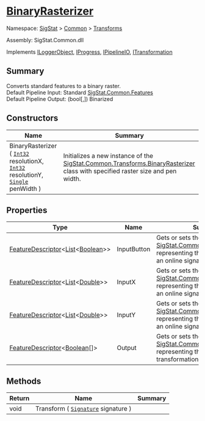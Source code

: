 # [BinaryRasterizer](./BinaryRasterizer.md)

Namespace: [SigStat]() > [Common](./../README.md) > [Transforms](./README.md)

Assembly: SigStat.Common.dll

Implements [ILoggerObject](./../ILoggerObject.md), [IProgress](./../Helpers/IProgress.md), [IPipelineIO](./../Pipeline/IPipelineIO.md), [ITransformation](./../ITransformation.md)

## Summary
Converts standard features to a binary raster.  <br>Default Pipeline Input: Standard [SigStat.Common.Features](./SigStat/Common/Features.md)<br>Default Pipeline Output: (bool[,]) Binarized

## Constructors

| Name | Summary | 
| --- | --- | 
| BinaryRasterizer ( [`Int32`](https://docs.microsoft.com/en-us/dotnet/api/System.Int32) resolutionX, [`Int32`](https://docs.microsoft.com/en-us/dotnet/api/System.Int32) resolutionY, [`Single`](https://docs.microsoft.com/en-us/dotnet/api/System.Single) penWidth ) | Initializes a new instance of the [SigStat.Common.Transforms.BinaryRasterizer](./SigStat/Common/Transforms/BinaryRasterizer.md) class with specified raster size and pen width. | 


## Properties

| Type | Name | Summary | 
| --- | --- | --- | 
| [FeatureDescriptor](./../FeatureDescriptor-1.md)\<[List](https://docs.microsoft.com/en-us/dotnet/api/System.Collections.Generic.List-1)\<[Boolean](https://docs.microsoft.com/en-us/dotnet/api/System.Boolean)>> | InputButton | Gets or sets the [SigStat.Common.FeatureDescriptor](./SigStat/Common/FeatureDescriptor.md) representing the stroke endings of an online signature | 
| [FeatureDescriptor](./../FeatureDescriptor-1.md)\<[List](https://docs.microsoft.com/en-us/dotnet/api/System.Collections.Generic.List-1)\<[Double](https://docs.microsoft.com/en-us/dotnet/api/System.Double)>> | InputX | Gets or sets the [SigStat.Common.FeatureDescriptor](./SigStat/Common/FeatureDescriptor.md) representing the X coordinates of an online signature | 
| [FeatureDescriptor](./../FeatureDescriptor-1.md)\<[List](https://docs.microsoft.com/en-us/dotnet/api/System.Collections.Generic.List-1)\<[Double](https://docs.microsoft.com/en-us/dotnet/api/System.Double)>> | InputY | Gets or sets the [SigStat.Common.FeatureDescriptor](./SigStat/Common/FeatureDescriptor.md) representing the Y coordinates of an online signature | 
| [FeatureDescriptor](./../FeatureDescriptor-1.md)\<[Boolean](https://docs.microsoft.com/en-us/dotnet/api/System.Boolean)[]> | Output | Gets or sets the [SigStat.Common.FeatureDescriptor](./SigStat/Common/FeatureDescriptor.md) representing the output of the transformation | 


## Methods

| Return | Name | Summary | 
| --- | --- | --- | 
| void | Transform ( [`Signature`](./../Signature.md) signature ) |  | 


